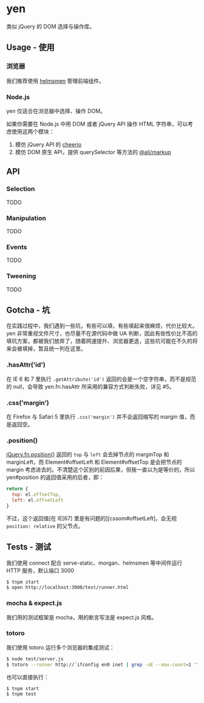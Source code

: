 # yen

类似 jQuery 的 DOM 选择与操作库。

## Usage - 使用

### 浏览器

我们推荐使用 [helmsmen](http://gitlab.alibaba-inc.com/central/helmsmen) 管理前端组件。

### Node.js

yen 仅适合在浏览器中选择、操作 DOM。

如果你需要在 Node.js 中用 DOM 或者 jQuery API 操作 HTML 字符串，可以考虑使用这两个模块：

1. 模仿 jQuery API 的 [cheerio](https://github.com/cheeriojs/cheerio)
2. 模仿 DOM 原生 API，提供 querySelector 等方法的 [@ali/markup](http://gitlab.alibaba-inc.com/central/markup)

## API

### Selection

TODO

### Manipulation

TODO

### Events

TODO

### Tweening

TODO

## Gotcha - 坑

在实践过程中，我们遇到一些坑，有些可以填，有些填起来很麻烦，代价比较大。yen 非常重视文件尺寸，也尽量不在源代码中做 UA 判断，因此有些性价比不高的填坑方案，都被我们放弃了，随着网速提升、浏览器更迭，这些坑可能在不久的将来会被填掉，暂且统一列在这里。

### .hasAttr('id')

在 IE 6 和 7 里执行 `.getAttribute('id')` 返回的会是一个空字符串，而不是规范的 null，会导致 yen.fn.hasAttr 所采用的兼容方式判断失败，详见 #5。

### .css('margin')

在 Firefox 与 Safari 5 里执行 `.css('margin')` 并不会返回缩写的 margin 值，而是返回空。

### .position()

[jQuery.fn.position()](jQuery#position) 返回的 `top` 与 `left` 会去掉节点的 marginTop 和 marginLeft，而 Element#offsetLeft 和 Element#offsetTop 是会把节点的 margin 考虑进去的。不清楚这个区别的前因后果，但我一直以为是等价的，所以 yen#position 的返回值采用的后者，即：

```js
return {
  top: el.offsetTop,
  left: el.offsetLeft
}
```

不过，这个返回值[在 IE[67] 里是有问题的][cssom#offsetLeft]，会无视 `position: relative` 的父节点。

## Tests - 测试

我们使用 connect 配合 serve-static、morgan、helmsmen 等中间件运行 HTTP 服务，默认端口 3000

```bash
$ tnpm start
$ open http://localhost:3000/test/runner.html
```

### mocha & expect.js

我们用的测试框架是 mocha，用的断言写法是 expect.js 风格。

### totoro

我们使用 totoro 运行多个浏览器的集成测试：

```bash
$ node test/server.js
$ totoro --runner http://`ifconfig en0 inet | grep -oE --max-count=1 '\\d+.\\d+.\\d+.\\d+' | head -1`/test/runner.html
```

也可以直接执行：

```bash
$ tnpm start
$ tnpm test
```

[jQuery#position]: http://api.jquery.com/position/
